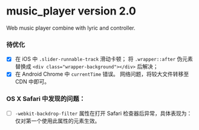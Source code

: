 # music_player version 2.0
Web music player combine with lyric and controller.

### 待优化
- [x] 在 iOS 中 `.slider-runnable-track` 滑动卡顿；
      将 `.wrapper::after` 伪元素替换成 `<div class="wrapper-background"></div>` 后解决；
- [x] 在 Android Chrome 中 `currentTime` 错误。
      网络问题，将较大文件转移至 CDN 中即可。

### OS X Safari 中发现的问题：
- [ ] `-webkit-backdrop-filter` 属性在打开 Safari 检查器后异常，具体表现为：仅对第一个使用此属性的元素生效。